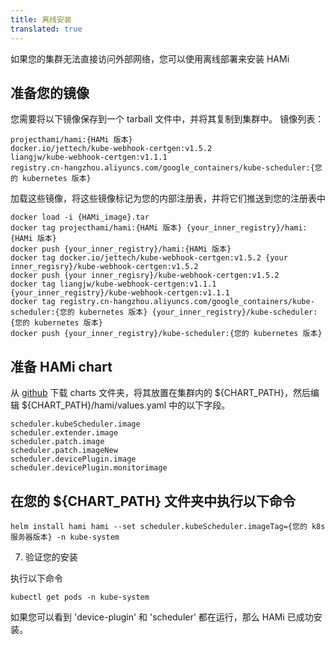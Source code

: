 ```yaml
---
title: 离线安装
translated: true
---
```


如果您的集群无法直接访问外部网络，您可以使用离线部署来安装 HAMi

## 准备您的镜像

您需要将以下镜像保存到一个 tarball 文件中，并将其复制到集群中。
镜像列表：
```
projecthami/hami:{HAMi 版本} 
docker.io/jettech/kube-webhook-certgen:v1.5.2
liangjw/kube-webhook-certgen:v1.1.1
registry.cn-hangzhou.aliyuncs.com/google_containers/kube-scheduler:{您的 kubernetes 版本}
```

加载这些镜像，将这些镜像标记为您的内部注册表，并将它们推送到您的注册表中

```
docker load -i {HAMi_image}.tar
docker tag projecthami/hami:{HAMi 版本} {your_inner_registry}/hami:{HAMi 版本} 
docker push {your_inner_registry}/hami:{HAMi 版本}
docker tag docker.io/jettech/kube-webhook-certgen:v1.5.2 {your inner_regisry}/kube-webhook-certgen:v1.5.2
docker push {your inner_regisry}/kube-webhook-certgen:v1.5.2
docker tag liangjw/kube-webhook-certgen:v1.1.1 {your_inner_registry}/kube-webhook-certgen:v1.1.1
docker tag registry.cn-hangzhou.aliyuncs.com/google_containers/kube-scheduler:{您的 kubernetes 版本} {your_inner_registry}/kube-scheduler:{您的 kubernetes 版本}
docker push {your_inner_registry}/kube-scheduler:{您的 kubernetes 版本}  
```

## 准备 HAMi chart

从 [github](https://github.com/Project-HAMi/HAMi/tree/master/charts) 下载 charts 文件夹，将其放置在集群内的 $\{CHART_PATH\}，然后编辑 $\{CHART_PATH\}/hami/values.yaml 中的以下字段。

```
scheduler.kubeScheduler.image
scheduler.extender.image
scheduler.patch.image
scheduler.patch.imageNew
scheduler.devicePlugin.image
scheduler.devicePlugin.monitorimage
```

## 在您的 $\{CHART_PATH\} 文件夹中执行以下命令

```
helm install hami hami --set scheduler.kubeScheduler.imageTag={您的 k8s 服务器版本} -n kube-system
```

7. 验证您的安装

执行以下命令
```
kubectl get pods -n kube-system
```

如果您可以看到 'device-plugin' 和 'scheduler' 都在运行，那么 HAMi 已成功安装。